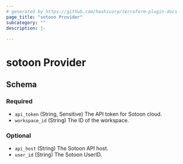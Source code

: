 ```yaml
---
# generated by https://github.com/hashicorp/terraform-plugin-docs
page_title: "sotoon Provider"
subcategory: ""
description: |-
  
---
```


# sotoon Provider





<!-- schema generated by tfplugindocs -->
## Schema

### Required

- `api_token` (String, Sensitive) The API token for Sotoon cloud.
- `workspace_id` (String) The ID of the workspace.

### Optional

- `api_host` (String) The Sotoon API host.
- `user_id` (String) The Sotoon UserID.
